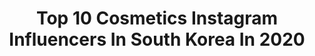 ---
title: Top 10 Cosmetics Instagram Influencers In South Korea In 2020
description: >-
  Find top cosmetics Instagram influencers in South Korea in 2020. Most popular hashtags: #ad #beauty #kbeauty #skincare.
platform: Instagram
profiles:
  - username: "ariarisom"
    fullname: >-
      아리솜의 짜릿한 뷰티 / ARISOM
    location: "South Korea"
    followers: 101578
    engagement: 95
    commentsToLikes: 0.021660
    avatar: "https://scontent-ams4-1.cdninstagram.com/v/t51.2885-19/s320x320/28157218_170323570425458_6860661581877870592_n.jpg?_nc_ht=scontent-ams4-1.cdninstagram.com&_nc_ohc=pflgewIrsrAAX-xBwl5&oh=9fb881bbf8f59663e3097879c79f3153&oe=5EAFB17C"
    verified: false
    hashtags: "#schutz, #giverny, #telse, #uv"
  - username: "taeri__taeri"
    fullname: >-
      강태리テリテリ
    location: "South Korea"
    followers: 1708381
    engagement: 402
    commentsToLikes: 0.002129
    avatar: "https://scontent-ams4-1.cdninstagram.com/v/t51.2885-19/s320x320/40230432_1762074107195131_362439654315655168_n.jpg?_nc_ht=scontent-ams4-1.cdninstagram.com&_nc_ohc=-Lzq-si1IiIAX9uPUXR&oh=4bf29f595c6244e9bdafa50c1b6aa243&oe=5EB88CD7"
    verified: true
    hashtags: "#mybeautyid, #pr"
  - username: "drtoledoph"
    fullname: >-
      Librado Toledo Jr. M.D
    location: "South Korea"
    followers: 14596
    engagement: 32
    commentsToLikes: 0.054188
    avatar: "https://scontent-ams4-1.cdninstagram.com/v/t51.2885-19/s320x320/73420407_2443090772627843_4366724981061582848_n.jpg?_nc_ht=scontent-ams4-1.cdninstagram.com&_nc_ohc=koaEOsSJU9QAX9Yslnk&oh=d9c513084a63081016cf70c683e523f2&oe=5EB4B81F"
    verified: false
    hashtags: "#donations, #ivdrip, #cosmetics, #almalasers"
  - username: "leah_miso"
    fullname: >-
      LEAH 리아
    location: "South Korea"
    followers: 213074
    engagement: 85
    commentsToLikes: 0.007613
    avatar: "https://scontent-ams4-1.cdninstagram.com/v/t51.2885-19/s320x320/69633765_478100966080201_1901670390338420736_n.jpg?_nc_ht=scontent-ams4-1.cdninstagram.com&_nc_ohc=cswUnaSQWxYAX8BzMEv&oh=86631702546477b208158a25fcdff308&oe=5EB67D88"
    verified: false
    hashtags: "#sponsoredad, #backstage, #peripera, #ad"
  - username: "artistrykorea"
    fullname: >-
      아티스트리 코리아 (ARTISTRY Official)
    location: "South Korea"
    followers: 45055
    engagement: 290
    commentsToLikes: 0.014531
    avatar: "https://scontent-ams4-1.cdninstagram.com/v/t51.2885-19/s320x320/47583272_759629517769196_6218130007630282752_n.jpg?_nc_ht=scontent-ams4-1.cdninstagram.com&_nc_ohc=gyelROYT8MMAX_6Gjds&oh=3c30f7fa53283d7796afe527716a4296&oe=5EB2F594"
    verified: true
    hashtags: "#event, #skincare, #14nightresetprogram, #dermasonic"
  - username: "florida_bay"
    fullname: >-
      ФЛОРИДА 🔹️ СТУДЕНТКА 🔹️ КОРЕЯ
    location: "South Korea"
    followers: 14867
    engagement: 1047
    commentsToLikes: 0.114071
    avatar: "https://scontent-ams4-1.cdninstagram.com/v/t51.2885-19/s320x320/35001448_2097070033884893_3852120876036128768_n.jpg?_nc_ht=scontent-ams4-1.cdninstagram.com&_nc_ohc=HRjr_ae-zIIAX-DUagm&oh=f38a7372d51632794e02107b79356a2b&oe=5EB8EE96"
    verified: false
    hashtags: "#01, #03, #liptintkorea, #makeupkorea"
  - username: "seungsse2"
    fullname: >-
      승스이 / seungsse2 🇰🇷
    location: "South Korea"
    followers: 88606
    engagement: 669
    commentsToLikes: 0.010026
    avatar: "https://scontent-ams4-1.cdninstagram.com/v/t51.2885-19/s320x320/79328267_456197581728315_7434109431803019264_n.jpg?_nc_ht=scontent-ams4-1.cdninstagram.com&_nc_ohc=rJvg0sQhmxEAX8av3PY&oh=8ca4dd7a3c9fc36aa532602011028252&oe=5EBC80CD"
    verified: false
    hashtags: "#messyhair, #daily, #tarte, #korea"
  - username: "hyedu_cos"
    fullname: >-
      🍒혜듀 / HYEDU
    location: "South Korea"
    followers: 2433
    engagement: 654
    commentsToLikes: 0.129873
    avatar: "https://instagram.fqro1-1.fna.fbcdn.net/v/t51.2885-19/s320x320/88903919_200919430985942_9124071370769039360_n.jpg?_nc_ht=instagram.fqro1-1.fna.fbcdn.net&_nc_ohc=wlpT0Cng6soAX-b_quk&oh=ff99b4f9800a6fffaaad62aebef31de9&oe=5EA2FFDB"
    verified: false
    hashtags: "#lipswatches, #lip, #minyaeyepalette, #lips"
  - username: "yuuuri.37"
    fullname: >-
      진유리🧚🏻‍♀️
    location: "South Korea"
    followers: 110075
    engagement: 222
    commentsToLikes: 0.020547
    avatar: "https://scontent-lhr8-1.cdninstagram.com/v/t51.2885-19/s320x320/49693483_777564232605284_4201060872614838272_n.jpg?_nc_ht=scontent-lhr8-1.cdninstagram.com&_nc_ohc=jQ9f-sAMEW8AX8p7SbR&oh=a65f300b026ee3a6ca307251e6d4a4fa&oe=5EBB93C8"
    verified: false
    hashtags: "#kirshblending, #beauty, #koreanbeauty, #colorsecrets"
  - username: "iam.fleur"
    fullname: >-
      플뢰르
    location: "South Korea"
    followers: 51488
    engagement: 260
    commentsToLikes: 0.021548
    avatar: "https://scontent-lhr8-1.cdninstagram.com/v/t51.2885-19/s320x320/90066038_586868912042109_7610365968983785472_n.jpg?_nc_ht=scontent-lhr8-1.cdninstagram.com&_nc_ohc=QXQx_wbFdgEAX94H1L9&oh=726110fe334ece78d4afc59374d6d079&oe=5EBD375F"
    verified: false
    hashtags: "#tflip, #macpowderkisseyeshadow, #16, #salvar"
---